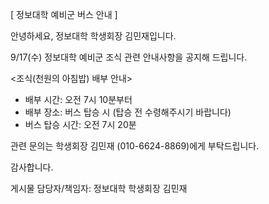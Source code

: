 [ 정보대학 예비군 버스 안내 ]

안녕하세요, 정보대학 학생회장 김민재입니다.

9/17(수) 정보대학 예비군 조식 관련 안내사항을 공지해 드립니다.

<조식(천원의 아침밥) 배부 안내>
- 배부 시간: 오전 7시 10분부터
- 배부 장소: 버스 탑승 시 (탑승 전 수령해주시기 바랍니다)
- 버스 탑승 시간: 오전 7시 20분

관련 문의는 학생회장 김민재 (010-6624-8869)에게 부탁드립니다.

감사합니다.

게시물 담당자/책임자: 정보대학 학생회장 김민재